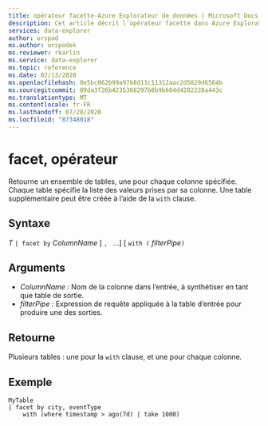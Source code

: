 ```yaml
---
title: opérateur facette-Azure Explorateur de données | Microsoft Docs
description: Cet article décrit l’opérateur facette dans Azure Explorateur de données.
services: data-explorer
author: orspod
ms.author: orspodek
ms.reviewer: rkarlin
ms.service: data-explorer
ms.topic: reference
ms.date: 02/13/2020
ms.openlocfilehash: 0e5bc062b99a97b8d11c11312aac2d5829d6584b
ms.sourcegitcommit: 09da3f26b4235368297b8b9b604d4282228a443c
ms.translationtype: MT
ms.contentlocale: fr-FR
ms.lasthandoff: 07/28/2020
ms.locfileid: "87348018"
---
```

# <a name="facet-operator"></a>facet, opérateur

Retourne un ensemble de tables, une pour chaque colonne spécifiée.
Chaque table spécifie la liste des valeurs prises par sa colonne.
Une table supplémentaire peut être créée à l’aide de la `with` clause.

## <a name="syntax"></a>Syntaxe

*T* `| facet by` *ColumnName* [ `, ` ...] [ `with (` *filterPipe*`)`

## <a name="arguments"></a>Arguments

* *ColumnName :* Nom de la colonne dans l’entrée, à synthétiser en tant que table de sortie.
* *filterPipe :* Expression de requête appliquée à la table d’entrée pour produire une des sorties.

## <a name="returns"></a>Retourne

Plusieurs tables : une pour la `with` clause, et une pour chaque colonne.

## <a name="example"></a>Exemple

```kusto
MyTable 
| facet by city, eventType 
    with (where timestamp > ago(7d) | take 1000)
```